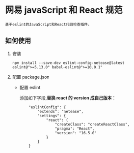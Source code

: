 # 网易 javaScript 和 React 规范

    基于eslint的JavaScript和React代码检查插件。

## 如何使用

1.  安装

        npm install --save-dev eslint-config-netease@latest eslint@">=5.13.0" babel-eslint@">=10.0.1"

2.  配置 package.json

    - 配置 eslint

      添加如下字段,**替换 react 的 version 成自己版本**：

              "eslintConfig": {
                  "extends": "netease",
                  "settings": {
                      "react": {
                          "createClass": "createReactClass",
                          "pragma": "React",
                          "version": "16.5.0"
                      }
                  }
              }
